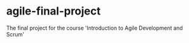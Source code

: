 # agile-final-project
The final project for the course 'Introduction to Agile Development and Scrum'
